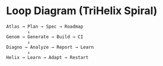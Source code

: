 # Loop Diagram (TriHelix Spiral)

```
Atlas → Plan → Spec → Roadmap
        ↓
Genom → Generate → Build → CI
        ↓
Diagno → Analyze → Report → Learn
        ↓
Helix → Learn → Adapt → Restart
```
